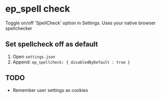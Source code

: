 # ep_spell check

Toggle on/off 'SpellCheck' option in Settings.  Uses your native browser spellchecker

## Set spellcheck off as default

1. Open `settings.json`
2. Append:
``ep_spellcheck: { disabledByDefault : true }``

## TODO

* Remember user settings as cookies
